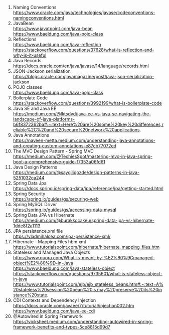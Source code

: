1. Naming Conventions </br>
https://www.oracle.com/java/technologies/javase/codeconventions-namingconventions.html
2. JavaBean </br>
https://www.javatpoint.com/java-bean </br>
https://www.baeldung.com/java-pojo-class
3. Reflections </br>
https://www.baeldung.com/java-reflection </br>
https://stackoverflow.com/questions/37628/what-is-reflection-and-why-is-it-useful
4. Java Records </br>
https://docs.oracle.com/en/java/javase/14/language/records.html
5. JSON-Jackson serialization </br>
https://blogs.oracle.com/javamagazine/post/java-json-serialization-jackson
6. POJO classes </br>
https://www.baeldung.com/java-pojo-class
7. Boilerplate Code </br>
https://stackoverflow.com/questions/3992199/what-is-boilerplate-code
8. Java SE and Java EE </br>
https://medium.com/@lktsdvd/java-ee-vs-java-se-navigating-the-landscape-of-java-platforms-b6f8372362ba#:~:text=Here%20are%20some%20key%20differences,reliable%2C%20and%20secure%20network%20applications.
9. Java Annotations </br>
https://naveen-metta.medium.com/understanding-java-annotations-and-creating-custom-annotations-e87cb77072ed
10. The MVC Design Pattern - Spring MVC </br>
https://medium.com/@TechiesSpot/mastering-mvc-in-java-spring-boot-a-comprehensive-guide-f7353a06fd61
11. Java Design Patterns </br>
https://medium.com/@saygiligozde/design-patterns-in-java-5251032ca244
12. Spring Data Jpa </br>
https://docs.spring.io/spring-data/jpa/reference/jpa/getting-started.html 
13. Spring Security </br>
https://spring.io/guides/gs/securing-web
14. Spring MySQL Driver </br>
https://spring.io/guides/gs/accessing-data-mysql
15. Spring Data JPA vs Hibernate </br>
https://medium.com/@burakkocakeu/spring-data-jpa-vs-hibernate-1dde8f2a1113
16. JPA persistence.xml file </br>
https://vladmihalcea.com/jpa-persistence-xml/
17. Hibernate - Mapping Files hbm.xml </br>
https://www.tutorialspoint.com/hibernate/hibernate_mapping_files.htm
18. Stateless and Managed Java Objects </br>
https://www.quora.com/What-is-meant-by-%E2%80%9Cmanaged-object%E2%80%9D-in-Java </br>
https://www.baeldung.com/java-stateless-object </br>
https://stackoverflow.com/questions/9735601/what-is-stateless-object-in-java </br>
https://www.tutorialspoint.com/ejb/ejb_stateless_beans.htm#:~:text=A%20stateless%20session%20bean%20is,may%20preserve%20its%20instance%20state.
19. CDI Contexts and Dependency Injection </br>
https://docs.oracle.com/javaee/7/tutorial/injection002.htm </br>
https://www.baeldung.com/java-ee-cdi
20. @Autowired in Spring Framework </br>
https://vicksheet.medium.com/understanding-autowired-in-spring-framework-benefits-and-types-5ce8815d99d7


